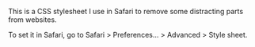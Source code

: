 This is a CSS stylesheet I use in Safari to remove some distracting parts from websites.

To set it in Safari, go to Safari > Preferences... > Advanced > Style sheet.